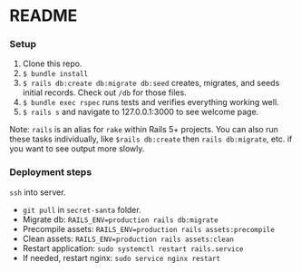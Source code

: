 # README

### Setup

1. Clone this repo.
2. `$ bundle install`
3. `$ rails db:create db:migrate db:seed` creates, migrates, and seeds initial records. Check out `/db` for those files.
4. `$ bundle exec rspec` runs tests and verifies everything working well.
5. `$ rails s` and navigate to 127.0.0.1:3000 to see welcome page.

Note: `rails` is an alias for `rake` within Rails 5+ projects. You can also run these tasks individually, like `$rails db:create` then `rails db:migrate`, etc. if you want to see output more slowly.

### Deployment steps

`ssh` into server.
* `git pull` in `secret-santa` folder.
* Migrate db: `RAILS_ENV=production rails db:migrate`
* Precompile assets: `RAILS_ENV=production rails assets:precompile`
* Clean assets: `RAILS_ENV=production rails assets:clean`
* Restart application: `sudo systemctl restart rails.service`
* If needed, restart nginx: `sudo service nginx restart`
